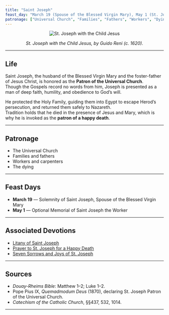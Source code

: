 ```yaml
---
title: "Saint Joseph"
feast_day: "March 19 (Spouse of the Blessed Virgin Mary), May 1 (St. Joseph the Worker)"
patronage: ["Universal Church", "Families", "Fathers", "Workers", "Dying"]
---
```


<div style="text-align:center">

![St. Joseph with the Child Jesus](/st-joseph.jpeg)

*St. Joseph with the Child Jesus, by Guido Reni (c. 1620).*

</div>

---

## Life

Saint Joseph, the husband of the Blessed Virgin Mary and the foster-father of Jesus Christ, is honored as the **Patron of the Universal Church**.  
Though the Gospels record no words from him, Joseph is presented as a man of deep faith, humility, and obedience to God’s will.  

He protected the Holy Family, guiding them into Egypt to escape Herod’s persecution, and returned them safely to Nazareth.  
Tradition holds that he died in the presence of Jesus and Mary, which is why he is invoked as the **patron of a happy death**.

---

## Patronage

- The Universal Church  
- Families and fathers  
- Workers and carpenters  
- The dying  

---

## Feast Days

- **March 19** — Solemnity of Saint Joseph, Spouse of the Blessed Virgin Mary  
- **May 1** — Optional Memorial of Saint Joseph the Worker  

---

## Associated Devotions

- [Litany of Saint Joseph](/prayers/litany-of-st-joseph)  
- [Prayer to St. Joseph for a Happy Death](/prayers/prayer-to-st-joseph-for-a-happy-death)  
- [Seven Sorrows and Joys of St. Joseph](/devotions/seven-sorrows-joys-of-st-joseph)  

---

## Sources

- *Douay-Rheims Bible*: Matthew 1–2; Luke 1–2.  
- Pope Pius IX, *Quemadmodum Deus* (1870), declaring St. Joseph Patron of the Universal Church.  
- *Catechism of the Catholic Church*, §§437, 532, 1014.  

---
